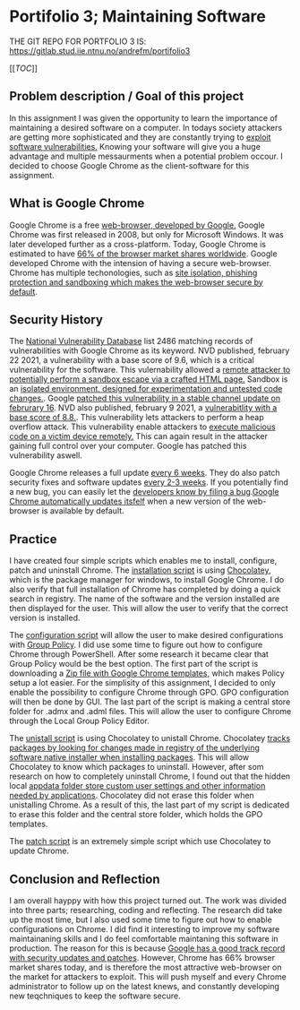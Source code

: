 # Portifolio 3; Maintaining Software

THE GIT REPO FOR PORTFOLIO 3 IS: https://gitlab.stud.iie.ntnu.no/andrefm/portifolio3

[[_TOC_]]

## Problem description / Goal of this project
In this assignment I was given the opportunity to learn the importance of maintaining a desired software on a computer. In todays society attackers are getting more sophisticated and they are constantly trying to [exploit software vulnerabilities.](https://searchsecurity.techtarget.com/definition/exploit) Knowing your software will give you a huge advantage and multiple messaurments when a potential problem occour. I decided to choose Google Chrome as the client-software for this assignment.
   
## What is Google Chrome
Google Chrome is a free [web-browser, developed by Google.](https://en.wikipedia.org/wiki/Google_Chrome) Google Chrome was first released in 2008, but only for Microsoft Windows. It was later developed further as a cross-platform. Today, Google Chrome is estimated to have [66% of the browser market shares worldwide](https://en.wikipedia.org/wiki/Google_Chrome). Google developed Chrome with the intension of having a secure web-browser. Chrome has multiple techonologies, such as [site isolation, phishing protection and sandboxing which makes the web-browser secure by default](https://safety.google/chrome/). 

## Security History
The [National Vulnerability Database](https://nvd.nist.gov/) list 2486 matching records of vulnerabilities with Google Chrome as its keyword. NVD published, february 22 2021, a vulnerability with a base score of 9.6, which is a critical vulnerability for the software. This vulernability allowed a [remote attacker to potentially perform a sandbox escape via a crafted HTML page.](https://nvd.nist.gov/vuln/detail/CVE-2021-21155) Sandbox is an [isolated environment, designed for experimentation and untested code changes.](https://en.wikipedia.org/wiki/Sandbox_(software_development)). Google [patched this vulnerability in a stable channel update on februrary 16](https://chromereleases.googleblog.com/2021/02/stable-channel-update-for-desktop_16.html). NVD also published, february 9 2021, a [vulnerabitlity with a base score of 8.8.](https://nvd.nist.gov/vuln/detail/CVE-2021-21148). This vulnerability lets attackers to perform a heap overflow attack. This vulnerability enable attackers to [execute malicious code on a victim device remotely.](https://www.kaspersky.com/blog/update-google-chrome-to-8804324150/38678/) This can again result in the attacker gaining full control over your computer. Google has patched this vulnerability aswell. 

Google Chrome releases a full update [every 6 weeks](https://support.google.com/chrome/a/answer/3168106?hl=en). They do also patch security fixes and software updates [every 2-3 weeks](https://support.google.com/chrome/a/answer/3168106?hl=en). If you potentially find a new bug, you can easily let the [developers know by filing a bug](https://bugs.chromium.org/p/chromium/issues/entry?template=iOS%20Issue).[Google Chrome automatically updates itsfelf](https://support.google.com/chrome/answer/95414?co=GENIE.Platform%3DDesktop&hl=en) when a new version of the web-browser is available by default.

## Practice
I have created four simple scripts which enables me to install, configure, patch and uninstall Chrome. The [installation script](https://gitlab.stud.iie.ntnu.no/andrefm/portifolio3/-/blob/master/Install-Chrome.ps1) is using [Chocolatey,](https://chocolatey.org/) which is the package manager for windows, to install Google Chrome. I do also verify that full installation of Chrome has completed by doing a quick search in registry. The name of the software and the version installed are then displayed for the user. This will allow the user to verify that the correct version is installed. 

The [configuration script](https://gitlab.stud.iie.ntnu.no/andrefm/portifolio3/-/blob/master/Enable-configurationPossibility.ps1) will allow the user to make desired configurations with [Group Policy](https://en.wikipedia.org/wiki/Group_Policy). I did use some time to figure out how to configure Chrome through PowerShell. After some research it became clear that Group Policy would be the best option. The first part of the script is downloading a [Zip file with Google Chrome templates,](https://support.google.com/chrome/a/answer/187202?hl=en#zippy=%2Cwindows) which makes Policy setup a lot easier. For the simplisity of this assignment, I decided to only enable the possibility to configure Chrome through GPO. GPO configuration will then be done by GUI. The last part of the script is making a central store folder for .admx and .adml files. This will allow the user to configure Chrome through the Local Group Policy Editor.

The [unistall script](https://gitlab.stud.iie.ntnu.no/andrefm/portifolio3/-/blob/master/Uninstall-Chrome.ps1) is using Chocolatey to unistall Chrome. Chocolatey [tracks packages by looking for changes made in registry of the underlying software native installer when installing packages](https://docs.chocolatey.org/en-us/choco/commands/uninstall). This will allow Chocolatey to know which packages to uninstall. However, after som research on how to completely uninstall Chrome, I found out that the hidden local [appdata folder store custom user settings and other information needed by applications](https://support.code42.com/CrashPlan/6/Backup/Back_up_the_AppData_folder_in_Windows). Chocolatey did not erase this folder when unistalling Chrome. As a result of this, the last part of my script is dedicated to erase this folder and the central store folder, which holds the GPO templates.

The [patch script](https://gitlab.stud.iie.ntnu.no/andrefm/portifolio3/-/blob/master/Patch-Chrome.ps1) is an extremely simple script which use Chocolatey to update Chrome.

## Conclusion and Reflection
I am overall hayppy with how this project turned out. The work was divided into three parts; researching, coding and reflecting. The research did take up the most time, but I also used some time to figure out how to enable configurations on Chrome. I did find it interesting to improve my software maintainaning skills and I do feel comfortable maintaning this software in production. The reason for this is because [Google has a good track record with security updates and patches](https://www.howtogeek.com/665251/why-you-should-never-disable-automatic-updates-in-chrome/). However, Chrome has 66% browser market shares today, and is therefore the most attractive web-browser on the market for attackers to exploit. This will push myself and every Chrome administrator to follow up on the latest knews, and constantly developing new teqchniques to keep the software secure.